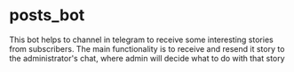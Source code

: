 # posts_bot
This bot helps to channel in telegram to receive some interesting stories from subscribers. The main functionality is to receive and resend it story to the administrator's chat, where admin will decide what to do with that story

